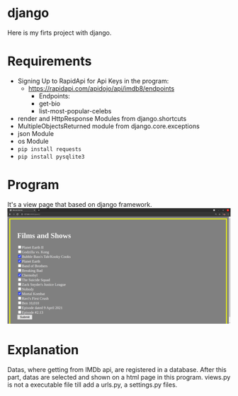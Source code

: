 # django

Here is my firts project with django. 

# Requirements

- Signing Up to RapidApi for Api Keys in the program:
  * https://rapidapi.com/apidojo/api/imdb8/endpoints
    - Endpoints:
    - get-bio
    - list-most-popular-celebs
- render and HttpResponse Modules from django.shortcuts
- MultipleObjectsReturned module from django.core.exceptions
- json Module
- os Module
- `pip install requests`
- `pip install pysqlite3`

# Program

It's a view page that based on django framework.
![]()
![](https://github.com/BasakUlker/django/blob/main/Screenshot%20from%202021-04-09%2001-56-36.png)

# Explanation

Datas, where getting from IMDb api, are registered in a database. After this part, datas are selected and shown on a html page in this program. views.py is not a executable file till add a urls.py, a settings.py files.   
